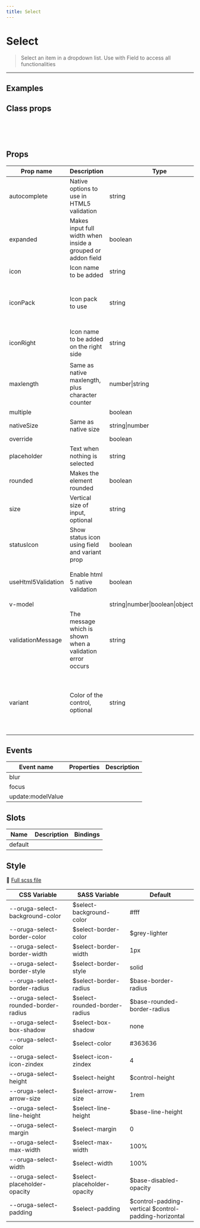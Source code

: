 ```yaml
---
title: Select
---
```


# Select

> Select an item in a dropdown list. Use with Field to access all functionalities

---

## Examples

 <example-select />

## Class props

<br />

<inspector-select-viewer />

<br />
<br />

## Props

| Prop name          | Description                                                 | Type                                   | Values                                                                          | Default                                                                                                                                    |
| ------------------ | ----------------------------------------------------------- | -------------------------------------- | ------------------------------------------------------------------------------- | ------------------------------------------------------------------------------------------------------------------------------------------ |
| autocomplete       | Native options to use in HTML5 validation                   | string                                 | -                                                                               |                                                                                                                                            |
| expanded           | Makes input full width when inside a grouped or addon field | boolean                                | -                                                                               |                                                                                                                                            |
| icon               | Icon name to be added                                       | string                                 | -                                                                               |                                                                                                                                            |
| iconPack           | Icon pack to use                                            | string                                 | `mdi`, `fa`, `fas and any other custom icon pack`                               | <div>From <b>config</b></div><br><code style='white-space: nowrap; padding: 0;'> select: {<br>&nbsp;&nbsp;iconPack: undefined<br>}</code>  |
| iconRight          | Icon name to be added on the right side                     | string                                 | -                                                                               | <div>From <b>config</b></div><br><code style='white-space: nowrap; padding: 0;'> select: {<br>&nbsp;&nbsp;iconRight: undefined<br>}</code> |
| maxlength          | Same as native maxlength, plus character counter            | number\|string                         | -                                                                               |                                                                                                                                            |
| multiple           |                                                             | boolean                                | -                                                                               |                                                                                                                                            |
| nativeSize         | Same as native size                                         | string\|number                         | -                                                                               |                                                                                                                                            |
| override           |                                                             | boolean                                | -                                                                               |                                                                                                                                            |
| placeholder        | Text when nothing is selected                               | string                                 | -                                                                               |                                                                                                                                            |
| rounded            | Makes the element rounded                                   | boolean                                | -                                                                               |                                                                                                                                            |
| size               | Vertical size of input, optional                            | string                                 | `small`, `medium`, `large`                                                      |                                                                                                                                            |
| statusIcon         | Show status icon using field and variant prop               | boolean                                | -                                                                               | <div>From <b>config</b></div><br><code style='white-space: nowrap; padding: 0;'>{<br>&nbsp;&nbsp; "statusIcon": true<br>}</code>           |
| useHtml5Validation | Enable html 5 native validation                             | boolean                                | -                                                                               | <div>From <b>config</b></div><br><code style='white-space: nowrap; padding: 0;'>{<br>&nbsp;&nbsp; "useHtml5Validation": true<br>}</code>   |
| v-model            |                                                             | string\|number\|boolean\|object\|array | -                                                                               | null                                                                                                                                       |
| validationMessage  | The message which is shown when a validation error occurs   | string                                 | -                                                                               |                                                                                                                                            |
| variant            | Color of the control, optional                              | string                                 | `primary`, `info`, `success`, `warning`, `danger`, `and any other custom color` |                                                                                                                                            |

## Events

| Event name        | Properties | Description |
| ----------------- | ---------- | ----------- |
| blur              |            |
| focus             |            |
| update:modelValue |            |

## Slots

| Name    | Description | Bindings |
| ------- | ----------- | -------- |
| default |             |          |

## Style

📄 [Full scss file](https://github.com/oruga-ui/oruga/blob/master/packages/oruga/src/scss/components/__select.scss.scss)

| CSS Variable                         | SASS Variable                  | Default                                               |
| ------------------------------------ | ------------------------------ | ----------------------------------------------------- |
| --oruga-select-background-color      | \$select-background-color      | #fff                                                  |
| --oruga-select-border-color          | \$select-border-color          | \$grey-lighter                                        |
| --oruga-select-border-width          | \$select-border-width          | 1px                                                   |
| --oruga-select-border-style          | \$select-border-style          | solid                                                 |
| --oruga-select-border-radius         | \$select-border-radius         | \$base-border-radius                                  |
| --oruga-select-rounded-border-radius | \$select-rounded-border-radius | \$base-rounded-border-radius                          |
| --oruga-select-box-shadow            | \$select-box-shadow            | none                                                  |
| --oruga-select-color                 | \$select-color                 | #363636                                               |
| --oruga-select-icon-zindex           | \$select-icon-zindex           | 4                                                     |
| --oruga-select-height                | \$select-height                | \$control-height                                      |
| --oruga-select-arrow-size            | \$select-arrow-size            | 1rem                                                  |
| --oruga-select-line-height           | \$select-line-height           | \$base-line-height                                    |
| --oruga-select-margin                | \$select-margin                | 0                                                     |
| --oruga-select-max-width             | \$select-max-width             | 100%                                                  |
| --oruga-select-width                 | \$select-width                 | 100%                                                  |
| --oruga-select-placeholder-opacity   | \$select-placeholder-opacity   | \$base-disabled-opacity                               |
| --oruga-select-padding               | \$select-padding               | $control-padding-vertical $control-padding-horizontal |
